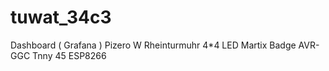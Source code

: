 # tuwat_34c3
Dashboard ( Grafana )
Pizero W
Rheinturmuhr
4*4 LED Martix Badge
AVR-GGC Tnny 45
ESP8266

